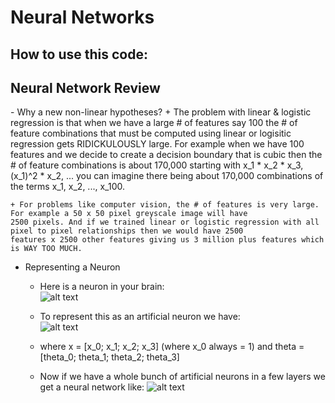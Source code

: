 Neural Networks
===============

<h2>How to use this code:</h2>

<h2>Neural Network Review</h2>
  - Why a new non-linear hypotheses?
    + The problem with linear & logistic regression is that when we have a large # of features say 100 the # of feature combinations that must be computed using linear or logisitic regression gets RIDICKULOUSLY large. For example when we have 100 features and we decide to create a decision boundary that is cubic then
    the # of feature combinations is about 170,000 starting with x_1 * x_2 * x_3, (x_1)^2 * x_2, ... you can imagine there being
    about 170,000 combinations of the terms x_1, x_2, ..., x_100.

    + For problems like computer vision, the # of features is very large. For example a 50 x 50 pixel greyscale image will have 
    2500 pixels. And if we trained linear or logistic regression with all pixel to pixel relationships then we would have 2500
    features x 2500 other features giving us 3 million plus features which is WAY TOO MUCH.

  - Representing a Neuron
    + Here is a neuron in your brain:  
    ![alt text](https://raw.github.com/quinnliu/MachineLearning/master/imagesForExplanation/LabeledNeuron.jpg)

    + To represent this as an artificial neuron we have:  
    ![alt text](https://raw.github.com/quinnliu/MachineLearning/master/imagesForExplanation/ArtificialNeuronModel.jpg)

    + where x = [x_0; x_1; x_2; x_3] (where x_0 always = 1) and theta = [theta_0; theta_1; theta_2; theta_3]

    + Now if we have a whole bunch of artificial neurons in a few layers we get a neural network like:
    ![alt text](https://raw.github.com/quinnliu/MachineLearning/master/imagesForExplanation/NeuralNetwork.jpg)
